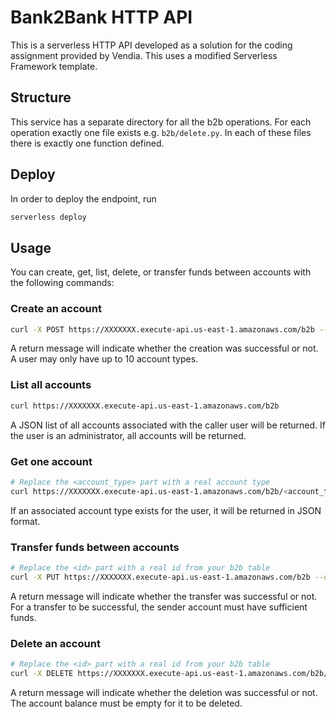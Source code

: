 # Bank2Bank HTTP API

This is a serverless HTTP API developed as a solution for the coding assignment provided by Vendia. This uses a modified Serverless Framework template.

## Structure

This service has a separate directory for all the b2b operations. For each operation exactly one file exists e.g. `b2b/delete.py`. In each of these files there is exactly one function defined.

## Deploy

In order to deploy the endpoint, run

```bash
serverless deploy
```

## Usage

You can create, get, list, delete, or transfer funds between accounts with the following commands:

### Create an account

```bash
curl -X POST https://XXXXXXX.execute-api.us-east-1.amazonaws.com/b2b --data '{ "account_type": "Checking", "initial_balance": 1000 }' -H "Content-Type: application/json"
```
A return message will indicate whether the creation was successful or not. A user may only have up to 10 account types.

### List all accounts

```bash
curl https://XXXXXXX.execute-api.us-east-1.amazonaws.com/b2b
```
A JSON list of all accounts associated with the caller user will be returned. If the user is an administrator, all accounts will be returned.

### Get one account

```bash
# Replace the <account_type> part with a real account type
curl https://XXXXXXX.execute-api.us-east-1.amazonaws.com/b2b/<account_type>
```
If an associated account type exists for the user, it will be returned in JSON format.

### Transfer funds between accounts

```bash
# Replace the <id> part with a real id from your b2b table
curl -X PUT https://XXXXXXX.execute-api.us-east-1.amazonaws.com/b2b --data '{"amount": 100, "src_account_type": "Checking", "dest_account": "XXXXXXXXXXXXX", "dest_account_type": "Savings"}' -H "Content-Type: application/json"
```
A return message will indicate whether the transfer was successful or not. For a transfer to be successful, the sender account must have sufficient funds.

### Delete an account

```bash
# Replace the <id> part with a real id from your b2b table
curl -X DELETE https://XXXXXXX.execute-api.us-east-1.amazonaws.com/b2b/<account_type>
```

A return message will indicate whether the deletion was successful or not. The account balance must be empty for it to be deleted.

